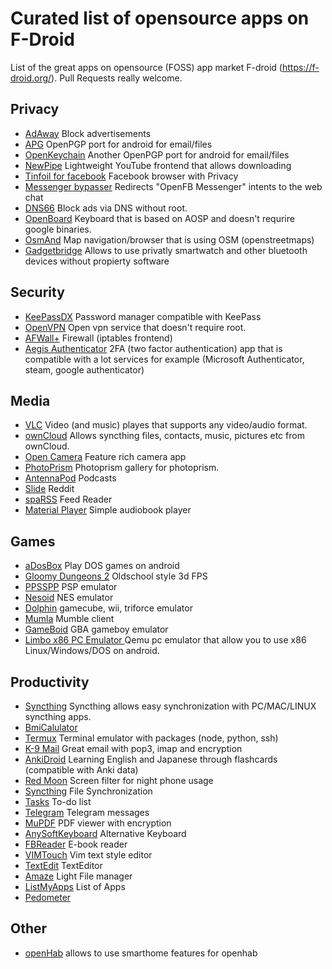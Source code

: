 # Curated list of opensource apps on F-Droid
List of the great apps on opensource (FOSS) app market F-droid (https://f-droid.org/). Pull Requests really welcome.

## Privacy
* [AdAway](http://tracedroid.few.vu.nl/) Block advertisements
* [APG](https://f-droid.org/packages/org.thialfihar.android.apg/) OpenPGP port for android for email/files
* [OpenKeychain](https://f-droid.org/packages/org.sufficientlysecure.keychain/) Another OpenPGP port for android for email/files
* [NewPipe](https://f-droid.org/packages/org.schabi.newpipe/) Lightweight YouTube frontend that allows downloading 
* [Tinfoil for facebook](https://f-droid.org/packages/com.danvelazco.fbwrapper/) Facebook browser with Privacy
* [Messenger bypasser](https://f-droid.org/packages/org.surrel.messengerbypasser/)  Redirects "OpenFB Messenger" intents to the web chat 
* [DNS66](https://f-droid.org/packages/org.jak_linux.dns66/) Block ads via DNS without root.
* [OpenBoard](https://f-droid.org/packages/org.dslul.openboard.inputmethod.latin/) Keyboard that is based on AOSP and doesn't requrire google binaries.
* [OsmAnd](https://f-droid.org/pl/packages/net.osmand.plus/) Map navigation/browser that is using OSM (openstreetmaps)
* [Gadgetbridge](https://f-droid.org/packages/nodomain.freeyourgadget.gadgetbridge/) Allows to use privatly smartwatch and other bluetooth devices without propierty software

## Security 
* [KeePassDX](https://f-droid.org/pl/packages/com.kunzisoft.keepass.libre/) Password manager compatible with KeePass
* [OpenVPN](https://f-droid.org/en/packages/de.blinkt.openvpn/) Open vpn service that doesn't require root.
* [AFWall+](https://f-droid.org/packages/dev.ukanth.ufirewall/) Firewall (iptables frontend)
* [Aegis Authenticator](https://f-droid.org/en/packages/com.beemdevelopment.aegis/) 2FA (two factor authentication) app that is compatible with a lot services for example (Microsoft Authenticator, steam, google authenticator)

## Media
* [VLC](https://f-droid.org/packages/org.videolan.vlc/) Video (and music) playes that supports any video/audio format.
* [ownCloud](https://f-droid.org/pl/packages/com.owncloud.android/) Allows syncthing files, contacts, music, pictures etc from ownCloud.
* [Open Camera](https://f-droid.org/en/packages/net.sourceforge.opencamera/) Feature rich camera app 
* [PhotoPrism](https://f-droid.org/en/packages/ua.com.radiokot.photoprism/) Photoprism gallery for photoprism.
* [AntennaPod](https://f-droid.org/packages/de.danoeh.antennapod/) Podcasts
* [Slide](https://f-droid.org/packages/me.ccrama.redditslide/) Reddit
* [spaRSS](https://f-droid.org/packages/net.etuldan.sparss.floss/) Feed Reader
* [Material Player](https://f-droid.org/packages/de.ph1b.audiobook/)  Simple audiobook player 


## Games
* [aDosBox](https://f-droid.org/app/org.hystudio.android.dosbox) Play DOS games on android
* [Gloomy Dungeons 2](https://f-droid.org/packages/org.zamedev.gloomydungeons2.opensource/) Oldschool style 3d FPS
* [PPSSPP](https://f-droid.org/packages/org.ppsspp.ppsspp/) PSP emulator
* [Nesoid](https://f-droid.org/packages/com.androidemu.nes/) NES emulator
* [Dolphin](https://f-droid.org/packages/org.dolphinemu.dolphinemu/) gamecube, wii, triforce emulator
* [Mumla](https://f-droid.org/packages/se.lublin.mumla/) Mumble client
* [GameBoid](https://f-droid.org/packages/com.androidemu.gba/) GBA gameboy emulator
* [ Limbo x86 PC Emulator ](https://f-droid.org/packages/com.limbo.emu.main/) Qemu pc emulator that allow you to use x86 Linux/Windows/DOS on android.

## Productivity
* [Syncthing](https://f-droid.org/en/packages/com.nutomic.syncthingandroid/) Syncthing allows easy synchronization with PC/MAC/LINUX syncthing apps.
* [BmiCalulator](https://f-droid.org/app/com.zola.bmi)
* [Termux](https://f-droid.org/app/com.termux) Terminal emulator with packages (node, python, ssh)
* [K-9 Mail](ttps://f-droid.org/app/com.fsck.k9) Great email with pop3, imap and encryption
* [AnkiDroid](https://f-droid.org/packages/com.ichi2.anki/) Learning English and Japanese through flashcards (compatible with Anki data)
* [Red Moon](https://f-droid.org/packages/com.jmstudios.redmoon/) Screen filter for night phone usage
* [Syncthing](https://f-droid.org/packages/com.nutomic.syncthingandroid/) File Synchronization
* [Tasks](https://f-droid.org/packages/org.tasks/) To-do list
* [Telegram](https://f-droid.org/packages/org.telegram.messenger/) Telegram messages 
* [MuPDF](https://f-droid.org/packages/com.artifex.mupdfdemo/) PDF viewer with encryption
* [AnySoftKeyboard](https://f-droid.org/packages/com.menny.android.anysoftkeyboard/) Alternative Keyboard
* [FBReader](https://f-droid.org/packages/org.geometerplus.zlibrary.ui.android/) E-book reader
* [VIMTouch](https://f-droid.org/app/net.momodalo.app.vimtouch) Vim text style editor
* [TextEdit](https://f-droid.org/packages/org.paulmach.textedit/) TextEditor
* [Amaze](https://f-droid.org/packages/com.amaze.filemanager/) Light File manager
* [ListMyApps](https://f-droid.org/packages/de.onyxbits.listmyapps/) List of Apps
* [Pedometer](https://f-droid.org/packages/de.j4velin.pedometer/) 


## Other
* [openHab](https://f-droid.org/pl/packages/org.openhab.habdroid.beta/) allows to use smarthome features for openhab

